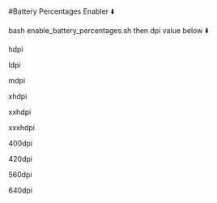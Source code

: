 #Battery Percentages Enabler ⬇️

bash enable_battery_percentages.sh then dpi value below ⬇️

hdpi

ldpi

mdpi

xhdpi

xxhdpi

xxxhdpi

400dpi

420dpi

560dpi

640dpi
